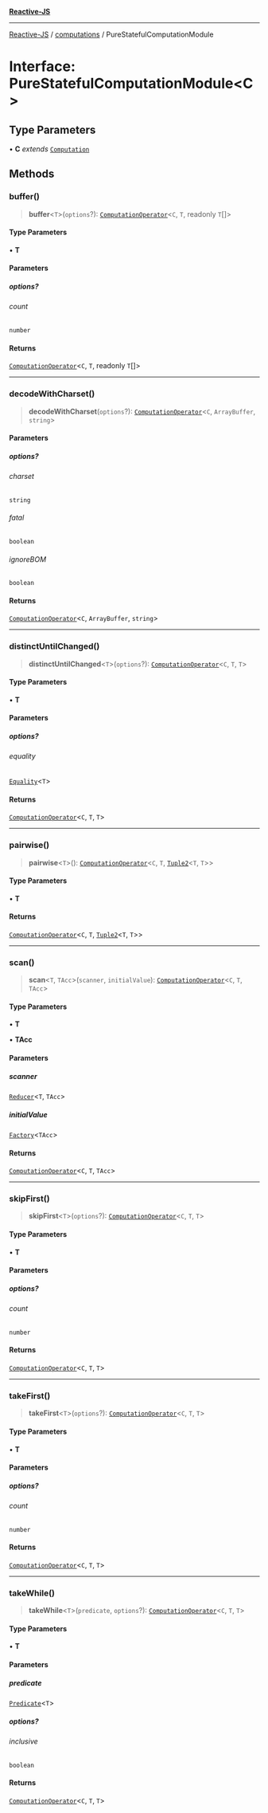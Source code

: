 [**Reactive-JS**](../../README.md)

***

[Reactive-JS](../../README.md) / [computations](../README.md) / PureStatefulComputationModule

# Interface: PureStatefulComputationModule\<C\>

## Type Parameters

• **C** *extends* [`Computation`](Computation.md)

## Methods

### buffer()

> **buffer**\<`T`\>(`options`?): [`ComputationOperator`](../type-aliases/ComputationOperator.md)\<`C`, `T`, readonly `T`[]\>

#### Type Parameters

• **T**

#### Parameters

##### options?

###### count

`number`

#### Returns

[`ComputationOperator`](../type-aliases/ComputationOperator.md)\<`C`, `T`, readonly `T`[]\>

***

### decodeWithCharset()

> **decodeWithCharset**(`options`?): [`ComputationOperator`](../type-aliases/ComputationOperator.md)\<`C`, `ArrayBuffer`, `string`\>

#### Parameters

##### options?

###### charset

`string`

###### fatal

`boolean`

###### ignoreBOM

`boolean`

#### Returns

[`ComputationOperator`](../type-aliases/ComputationOperator.md)\<`C`, `ArrayBuffer`, `string`\>

***

### distinctUntilChanged()

> **distinctUntilChanged**\<`T`\>(`options`?): [`ComputationOperator`](../type-aliases/ComputationOperator.md)\<`C`, `T`, `T`\>

#### Type Parameters

• **T**

#### Parameters

##### options?

###### equality

[`Equality`](../../functions/type-aliases/Equality.md)\<`T`\>

#### Returns

[`ComputationOperator`](../type-aliases/ComputationOperator.md)\<`C`, `T`, `T`\>

***

### pairwise()

> **pairwise**\<`T`\>(): [`ComputationOperator`](../type-aliases/ComputationOperator.md)\<`C`, `T`, [`Tuple2`](../../functions/type-aliases/Tuple2.md)\<`T`, `T`\>\>

#### Type Parameters

• **T**

#### Returns

[`ComputationOperator`](../type-aliases/ComputationOperator.md)\<`C`, `T`, [`Tuple2`](../../functions/type-aliases/Tuple2.md)\<`T`, `T`\>\>

***

### scan()

> **scan**\<`T`, `TAcc`\>(`scanner`, `initialValue`): [`ComputationOperator`](../type-aliases/ComputationOperator.md)\<`C`, `T`, `TAcc`\>

#### Type Parameters

• **T**

• **TAcc**

#### Parameters

##### scanner

[`Reducer`](../../functions/type-aliases/Reducer.md)\<`T`, `TAcc`\>

##### initialValue

[`Factory`](../../functions/type-aliases/Factory.md)\<`TAcc`\>

#### Returns

[`ComputationOperator`](../type-aliases/ComputationOperator.md)\<`C`, `T`, `TAcc`\>

***

### skipFirst()

> **skipFirst**\<`T`\>(`options`?): [`ComputationOperator`](../type-aliases/ComputationOperator.md)\<`C`, `T`, `T`\>

#### Type Parameters

• **T**

#### Parameters

##### options?

###### count

`number`

#### Returns

[`ComputationOperator`](../type-aliases/ComputationOperator.md)\<`C`, `T`, `T`\>

***

### takeFirst()

> **takeFirst**\<`T`\>(`options`?): [`ComputationOperator`](../type-aliases/ComputationOperator.md)\<`C`, `T`, `T`\>

#### Type Parameters

• **T**

#### Parameters

##### options?

###### count

`number`

#### Returns

[`ComputationOperator`](../type-aliases/ComputationOperator.md)\<`C`, `T`, `T`\>

***

### takeWhile()

> **takeWhile**\<`T`\>(`predicate`, `options`?): [`ComputationOperator`](../type-aliases/ComputationOperator.md)\<`C`, `T`, `T`\>

#### Type Parameters

• **T**

#### Parameters

##### predicate

[`Predicate`](../../functions/type-aliases/Predicate.md)\<`T`\>

##### options?

###### inclusive

`boolean`

#### Returns

[`ComputationOperator`](../type-aliases/ComputationOperator.md)\<`C`, `T`, `T`\>
